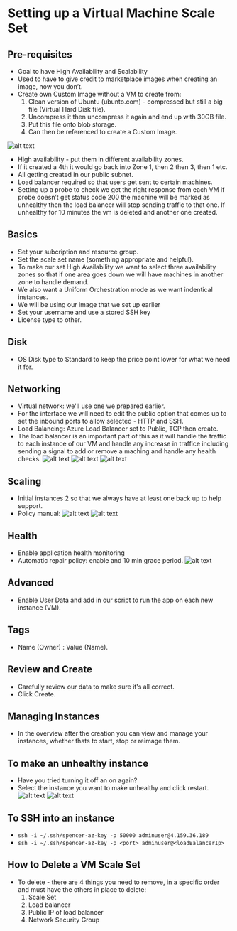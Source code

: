 # Setting up a Virtual Machine Scale Set

## Pre-requisites
- Goal to have High Availability and Scalability
- Used to have to give credit to marketplace images when creating an image, now you don’t.
- Create own Custom Image without a VM to create from:
    1. Clean version of Ubuntu (ubunto.com) - compressed but still a big file (Virtual Hard Disk file).
    2. Uncompress it then uncompress it again and end up with 30GB file.
    3. Put this file onto blob storage.
    4. Can then be referenced to create a Custom Image.

![alt text](images/VMSS.png)

- High availability - put them in different availability zones.
- If it created a 4th it would go back into Zone 1, then 2 then 3, then 1 etc.
- All getting created in our public subnet.
- Load balancer required so that users get sent to certain machines.
- Setting up a probe to check we get the right response from each VM if probe doesn’t get status code 200 the machine will be marked as unhealthy then the load balancer will stop sending traffic to that one. If unhealthy for 10 minutes the vm is deleted and another one created.

## Basics
- Set your subcription and resource group.
- Set the scale set name (something appropriate and helpful).
- To make our set High Availability we want to select three availability zones so that if one area goes down we will have machines in another zone to handle demand.
- We also want a Uniform Orchestration mode as we want indentical instances.
- We will be using our image that we set up earlier
- Set your username and use a stored SSH key
- License type to other.

## Disk
- OS Disk type to Standard to keep the price point lower for what we need it for.

## Networking
- Virtual network: we'll use one we prepared earlier.
- For the interface we will need to edit the public option that comes up to set the inbound ports to allow selected - HTTP and SSH.
- Load Balancing: Azure Load Balancer set to Public, TCP then create. 
- The load balancer is an important part of this as it will handle the traffic to each instance of our VM and handle any increase in traffice including sending a signal to add or remove a maching and handle any health checks.
![alt text](images/lb_1.png)
![alt text](images/lb_2.png)
![alt text](images/lb_3.png)

## Scaling 
- Initial instances 2 so that we always have at least one back up to help support.
- Policy manual: 
![alt text](images/scale_out_manual.png)
![alt text](images/scale_in_policy.png)

## Health
- Enable application health monitoring
- Automatic repair policy: enable and 10 min grace period.
![alt text](images/health.png)

## Advanced
- Enable User Data and add in our script to run the app on each new instance (VM).

## Tags
- Name (Owner) : Value (Name).

## Review and Create
- Carefully review our data to make sure it's all correct.
- Click Create.

## Managing Instances
- In the overview after the creation you can view  and manage your instances, whether thats to start, stop or reimage them.

## To make an unhealthy instance
- Have you tried turning it off an on again?
- Select the instance you want to make unhealthy and click restart.
![alt text](images/unhealthy.png)
![alt text](images/unhealty_2.png)

## To SSH into an instance
- `ssh -i ~/.ssh/spencer-az-key -p 50000 adminuser@4.159.36.189`
- `ssh -i ~/.ssh/spencer-az-key -p <port> adminuser@<loadBalancerIp>`

## How to Delete a VM Scale Set
- To delete - there are 4 things you need to remove, in a specific order and must have the others in place to delete:
    1. Scale Set
    2. Load balancer
    3. Public IP of load balancer
    4. Network Security Group